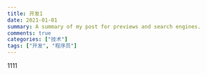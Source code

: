```yaml
---
title: 开发1
date: 2021-01-01
summary: A summary of my post for previews and search engines.
comments: true
categories: ["技术"]
tags: ["开发", "程序员"]
---
```


1111

